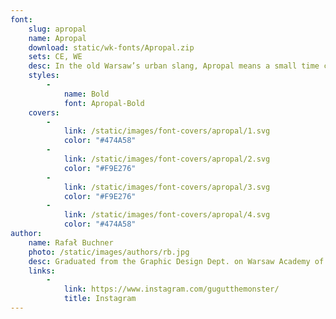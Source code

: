 ```yaml
---
font:
    slug: apropal
    name: Apropal
    download: static/wk-fonts/Apropal.zip
    sets: CE, WE
    desc: In the old Warsaw’s urban slang, Apropal means a small time crook. This font is inspired by the “Czytelnik” bookstore, the information signs from Warsaw’s Zoo, and designs found in the “Lettering Techniques” book manual, by Jan Wojeński. “Apropal” is a sans-serif display font, ideal for decorative signs, also with a vertical text direction.
    styles:
        -
            name: Bold
            font: Apropal-Bold
    covers:
        -
            link: /static/images/font-covers/apropal/1.svg
            color: "#474A58"
        -
            link: /static/images/font-covers/apropal/2.svg
            color: "#F9E276"
        -
            link: /static/images/font-covers/apropal/3.svg
            color: "#F9E276"
        -
            link: /static/images/font-covers/apropal/4.svg
            color: "#474A58"
author:
    name: Rafał Buchner
    photo: /static/images/authors/rb.jpg
    desc: Graduated from the Graphic Design Dept. on Warsaw Academy of Fine Arts. Type designer for “Tygodnik Powszechny” weekly magazine, “History Meeting House” and others. Cooperated with „Bęc Zmiana” Cultural Foundation, Polish Modern Art Foundation, and “Znak” monthly magazine.
    links:
        -
            link: https://www.instagram.com/gugutthemonster/
            title: Instagram
---
```

